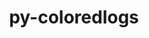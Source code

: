 ---
title: "py-coloredlogs"
layout: cache
categories: [package, develop]
meta: {"versions": ["14.0", "15.0.1"], "compilers": ["gcc@=7.5.0"], "oss": ["ubuntu18.04"], "platforms": ["linux"], "targets": ["x86_64", "x86_64_v3"], "stacks": ["radiuss"], "num_specs": 53, "num_specs_by_stack": {"radiuss": 53}}
spec_details: [{"hash": "orls6noz7nsp62r4tp64j6h66edhdn3t", "compiler": "gcc@=7.5.0", "versions": ["14.0"], "os": "ubuntu18.04", "platform": "linux", "target": "x86_64", "variants": ["build_system=python_pip"], "stacks": ["radiuss"], "size": "-", "tarball": "https://binaries.spack.io/develop/build_cache/linux-ubuntu18.04-x86_64/gcc-7.5.0/py-coloredlogs-14.0/linux-ubuntu18.04-x86_64-gcc-7.5.0-py-coloredlogs-14.0-orls6noz7nsp62r4tp64j6h66edhdn3t.spack"}, {"hash": "gq4gjb5xf2sceuk4eejknqfwklwgxtwz", "compiler": "gcc@=7.5.0", "versions": ["14.0"], "os": "ubuntu18.04", "platform": "linux", "target": "x86_64", "variants": [], "stacks": ["radiuss"], "size": "-", "tarball": "https://binaries.spack.io/develop/build_cache/linux-ubuntu18.04-x86_64/gcc-7.5.0/py-coloredlogs-14.0/linux-ubuntu18.04-x86_64-gcc-7.5.0-py-coloredlogs-14.0-gq4gjb5xf2sceuk4eejknqfwklwgxtwz.spack"}, {"hash": "duqmwa2ewfot3iyjpowxv6lpmv46o5x7", "compiler": "gcc@=7.5.0", "versions": ["14.0"], "os": "ubuntu18.04", "platform": "linux", "target": "x86_64", "variants": [], "stacks": ["radiuss"], "size": "-", "tarball": "https://binaries.spack.io/develop/build_cache/linux-ubuntu18.04-x86_64/gcc-7.5.0/py-coloredlogs-14.0/linux-ubuntu18.04-x86_64-gcc-7.5.0-py-coloredlogs-14.0-duqmwa2ewfot3iyjpowxv6lpmv46o5x7.spack"}, {"hash": "mhebqwpkrag7p7j4eb4umsa7mlgkkgly", "compiler": "gcc@=7.5.0", "versions": ["14.0"], "os": "ubuntu18.04", "platform": "linux", "target": "x86_64", "variants": [], "stacks": ["radiuss"], "size": "-", "tarball": "https://binaries.spack.io/develop/build_cache/linux-ubuntu18.04-x86_64/gcc-7.5.0/py-coloredlogs-14.0/linux-ubuntu18.04-x86_64-gcc-7.5.0-py-coloredlogs-14.0-mhebqwpkrag7p7j4eb4umsa7mlgkkgly.spack"}, {"hash": "cuvpsmx5mfttp3b6pkwzzjew4u6fhfci", "compiler": "gcc@=7.5.0", "versions": ["14.0"], "os": "ubuntu18.04", "platform": "linux", "target": "x86_64", "variants": [], "stacks": ["radiuss"], "size": "-", "tarball": "https://binaries.spack.io/develop/build_cache/linux-ubuntu18.04-x86_64/gcc-7.5.0/py-coloredlogs-14.0/linux-ubuntu18.04-x86_64-gcc-7.5.0-py-coloredlogs-14.0-cuvpsmx5mfttp3b6pkwzzjew4u6fhfci.spack"}, {"hash": "dkrx27ijtzk3wfcreo3rgeknpljnn7es", "compiler": "gcc@=7.5.0", "versions": ["14.0"], "os": "ubuntu18.04", "platform": "linux", "target": "x86_64", "variants": [], "stacks": ["radiuss"], "size": "-", "tarball": "https://binaries.spack.io/develop/build_cache/linux-ubuntu18.04-x86_64/gcc-7.5.0/py-coloredlogs-14.0/linux-ubuntu18.04-x86_64-gcc-7.5.0-py-coloredlogs-14.0-dkrx27ijtzk3wfcreo3rgeknpljnn7es.spack"}, {"hash": "eczmb7znub2whyyxc4keyuwwk3orlt45", "compiler": "gcc@=7.5.0", "versions": ["14.0"], "os": "ubuntu18.04", "platform": "linux", "target": "x86_64", "variants": [], "stacks": ["radiuss"], "size": "-", "tarball": "https://binaries.spack.io/develop/build_cache/linux-ubuntu18.04-x86_64/gcc-7.5.0/py-coloredlogs-14.0/linux-ubuntu18.04-x86_64-gcc-7.5.0-py-coloredlogs-14.0-eczmb7znub2whyyxc4keyuwwk3orlt45.spack"}, {"hash": "2pmeiqbemcwcskxybmqd4jnxqgutzvlb", "compiler": "gcc@=7.5.0", "versions": ["14.0"], "os": "ubuntu18.04", "platform": "linux", "target": "x86_64", "variants": [], "stacks": ["radiuss"], "size": "-", "tarball": "https://binaries.spack.io/develop/build_cache/linux-ubuntu18.04-x86_64/gcc-7.5.0/py-coloredlogs-14.0/linux-ubuntu18.04-x86_64-gcc-7.5.0-py-coloredlogs-14.0-2pmeiqbemcwcskxybmqd4jnxqgutzvlb.spack"}, {"hash": "ktbnmwb6ccdqrivyc5u2f4yzo72takzd", "compiler": "gcc@=7.5.0", "versions": ["14.0"], "os": "ubuntu18.04", "platform": "linux", "target": "x86_64", "variants": [], "stacks": ["radiuss"], "size": "-", "tarball": "https://binaries.spack.io/develop/build_cache/linux-ubuntu18.04-x86_64/gcc-7.5.0/py-coloredlogs-14.0/linux-ubuntu18.04-x86_64-gcc-7.5.0-py-coloredlogs-14.0-ktbnmwb6ccdqrivyc5u2f4yzo72takzd.spack"}, {"hash": "2blanvvwkznyt3k4qoewmyclhuakpwpu", "compiler": "gcc@=7.5.0", "versions": ["14.0"], "os": "ubuntu18.04", "platform": "linux", "target": "x86_64", "variants": [], "stacks": ["radiuss"], "size": "-", "tarball": "https://binaries.spack.io/develop/build_cache/linux-ubuntu18.04-x86_64/gcc-7.5.0/py-coloredlogs-14.0/linux-ubuntu18.04-x86_64-gcc-7.5.0-py-coloredlogs-14.0-2blanvvwkznyt3k4qoewmyclhuakpwpu.spack"}, {"hash": "cuiknz772j2of2gv65nnsmfglqmkpxg4", "compiler": "gcc@=7.5.0", "versions": ["14.0"], "os": "ubuntu18.04", "platform": "linux", "target": "x86_64", "variants": [], "stacks": ["radiuss"], "size": "-", "tarball": "https://binaries.spack.io/develop/build_cache/linux-ubuntu18.04-x86_64/gcc-7.5.0/py-coloredlogs-14.0/linux-ubuntu18.04-x86_64-gcc-7.5.0-py-coloredlogs-14.0-cuiknz772j2of2gv65nnsmfglqmkpxg4.spack"}, {"hash": "oyo56oqomfv6nvqez2k55zk47rule2pb", "compiler": "gcc@=7.5.0", "versions": ["14.0"], "os": "ubuntu18.04", "platform": "linux", "target": "x86_64", "variants": [], "stacks": ["radiuss"], "size": "-", "tarball": "https://binaries.spack.io/develop/build_cache/linux-ubuntu18.04-x86_64/gcc-7.5.0/py-coloredlogs-14.0/linux-ubuntu18.04-x86_64-gcc-7.5.0-py-coloredlogs-14.0-oyo56oqomfv6nvqez2k55zk47rule2pb.spack"}, {"hash": "7aby7cqtimhn3737ypyhrxezhekvg2uj", "compiler": "gcc@=7.5.0", "versions": ["14.0"], "os": "ubuntu18.04", "platform": "linux", "target": "x86_64", "variants": ["build_system=python_pip"], "stacks": ["radiuss"], "size": "-", "tarball": "https://binaries.spack.io/develop/build_cache/linux-ubuntu18.04-x86_64/gcc-7.5.0/py-coloredlogs-14.0/linux-ubuntu18.04-x86_64-gcc-7.5.0-py-coloredlogs-14.0-7aby7cqtimhn3737ypyhrxezhekvg2uj.spack"}, {"hash": "g2s2ycsly6lhlzvm2pt3msbiftn5xio5", "compiler": "gcc@=7.5.0", "versions": ["14.0"], "os": "ubuntu18.04", "platform": "linux", "target": "x86_64", "variants": ["build_system=python_pip"], "stacks": ["radiuss"], "size": "-", "tarball": "https://binaries.spack.io/develop/build_cache/linux-ubuntu18.04-x86_64/gcc-7.5.0/py-coloredlogs-14.0/linux-ubuntu18.04-x86_64-gcc-7.5.0-py-coloredlogs-14.0-g2s2ycsly6lhlzvm2pt3msbiftn5xio5.spack"}, {"hash": "7iuorodnzcinabw3qbdlrb7qkefqblaw", "compiler": "gcc@=7.5.0", "versions": ["14.0"], "os": "ubuntu18.04", "platform": "linux", "target": "x86_64", "variants": [], "stacks": ["radiuss"], "size": "-", "tarball": "https://binaries.spack.io/develop/build_cache/linux-ubuntu18.04-x86_64/gcc-7.5.0/py-coloredlogs-14.0/linux-ubuntu18.04-x86_64-gcc-7.5.0-py-coloredlogs-14.0-7iuorodnzcinabw3qbdlrb7qkefqblaw.spack"}, {"hash": "2qx7i6s6b22sl2s5gpok2kl2dmgcsas5", "compiler": "gcc@=7.5.0", "versions": ["14.0"], "os": "ubuntu18.04", "platform": "linux", "target": "x86_64", "variants": [], "stacks": ["radiuss"], "size": "-", "tarball": "https://binaries.spack.io/develop/build_cache/linux-ubuntu18.04-x86_64/gcc-7.5.0/py-coloredlogs-14.0/linux-ubuntu18.04-x86_64-gcc-7.5.0-py-coloredlogs-14.0-2qx7i6s6b22sl2s5gpok2kl2dmgcsas5.spack"}, {"hash": "lqv3x5mmvrdax3vzwqwtiwa3qj2ijhhc", "compiler": "gcc@=7.5.0", "versions": ["14.0"], "os": "ubuntu18.04", "platform": "linux", "target": "x86_64", "variants": [], "stacks": ["radiuss"], "size": "-", "tarball": "https://binaries.spack.io/develop/build_cache/linux-ubuntu18.04-x86_64/gcc-7.5.0/py-coloredlogs-14.0/linux-ubuntu18.04-x86_64-gcc-7.5.0-py-coloredlogs-14.0-lqv3x5mmvrdax3vzwqwtiwa3qj2ijhhc.spack"}, {"hash": "cmbfqjecjfdemwhfkf6hfqvvejl2mmu7", "compiler": "gcc@=7.5.0", "versions": ["14.0"], "os": "ubuntu18.04", "platform": "linux", "target": "x86_64", "variants": [], "stacks": ["radiuss"], "size": "-", "tarball": "https://binaries.spack.io/develop/build_cache/linux-ubuntu18.04-x86_64/gcc-7.5.0/py-coloredlogs-14.0/linux-ubuntu18.04-x86_64-gcc-7.5.0-py-coloredlogs-14.0-cmbfqjecjfdemwhfkf6hfqvvejl2mmu7.spack"}, {"hash": "4bgmnlnbvhgap7ulregesbag65dya6bd", "compiler": "gcc@=7.5.0", "versions": ["14.0"], "os": "ubuntu18.04", "platform": "linux", "target": "x86_64", "variants": [], "stacks": ["radiuss"], "size": "-", "tarball": "https://binaries.spack.io/develop/build_cache/linux-ubuntu18.04-x86_64/gcc-7.5.0/py-coloredlogs-14.0/linux-ubuntu18.04-x86_64-gcc-7.5.0-py-coloredlogs-14.0-4bgmnlnbvhgap7ulregesbag65dya6bd.spack"}, {"hash": "ezkwto3lyditsjtmj62lftjekph7jnh2", "compiler": "gcc@=7.5.0", "versions": ["14.0"], "os": "ubuntu18.04", "platform": "linux", "target": "x86_64", "variants": [], "stacks": ["radiuss"], "size": "-", "tarball": "https://binaries.spack.io/develop/build_cache/linux-ubuntu18.04-x86_64/gcc-7.5.0/py-coloredlogs-14.0/linux-ubuntu18.04-x86_64-gcc-7.5.0-py-coloredlogs-14.0-ezkwto3lyditsjtmj62lftjekph7jnh2.spack"}, {"hash": "hqbcoyyp35kmb2hhs6rrky5aaqiaotee", "compiler": "gcc@=7.5.0", "versions": ["14.0"], "os": "ubuntu18.04", "platform": "linux", "target": "x86_64", "variants": [], "stacks": ["radiuss"], "size": "-", "tarball": "https://binaries.spack.io/develop/build_cache/linux-ubuntu18.04-x86_64/gcc-7.5.0/py-coloredlogs-14.0/linux-ubuntu18.04-x86_64-gcc-7.5.0-py-coloredlogs-14.0-hqbcoyyp35kmb2hhs6rrky5aaqiaotee.spack"}, {"hash": "xq4muxevguxgdiy3ebhwzul7ugs3qm7t", "compiler": "gcc@=7.5.0", "versions": ["14.0"], "os": "ubuntu18.04", "platform": "linux", "target": "x86_64", "variants": [], "stacks": ["radiuss"], "size": "-", "tarball": "https://binaries.spack.io/develop/build_cache/linux-ubuntu18.04-x86_64/gcc-7.5.0/py-coloredlogs-14.0/linux-ubuntu18.04-x86_64-gcc-7.5.0-py-coloredlogs-14.0-xq4muxevguxgdiy3ebhwzul7ugs3qm7t.spack"}, {"hash": "zqyuzlsij6n6eaykm3mfwixz7gjjbnql", "compiler": "gcc@=7.5.0", "versions": ["14.0"], "os": "ubuntu18.04", "platform": "linux", "target": "x86_64", "variants": [], "stacks": ["radiuss"], "size": "-", "tarball": "https://binaries.spack.io/develop/build_cache/linux-ubuntu18.04-x86_64/gcc-7.5.0/py-coloredlogs-14.0/linux-ubuntu18.04-x86_64-gcc-7.5.0-py-coloredlogs-14.0-zqyuzlsij6n6eaykm3mfwixz7gjjbnql.spack"}, {"hash": "ow6vpg4k7trupffm4hnmnkutag7qepp4", "compiler": "gcc@=7.5.0", "versions": ["14.0"], "os": "ubuntu18.04", "platform": "linux", "target": "x86_64", "variants": [], "stacks": ["radiuss"], "size": "-", "tarball": "https://binaries.spack.io/develop/build_cache/linux-ubuntu18.04-x86_64/gcc-7.5.0/py-coloredlogs-14.0/linux-ubuntu18.04-x86_64-gcc-7.5.0-py-coloredlogs-14.0-ow6vpg4k7trupffm4hnmnkutag7qepp4.spack"}, {"hash": "oxslrnhohzkm5kwnnyduae4uzgiakh6k", "compiler": "gcc@=7.5.0", "versions": ["14.0"], "os": "ubuntu18.04", "platform": "linux", "target": "x86_64", "variants": ["build_system=python_pip"], "stacks": ["radiuss"], "size": "-", "tarball": "https://binaries.spack.io/develop/build_cache/linux-ubuntu18.04-x86_64/gcc-7.5.0/py-coloredlogs-14.0/linux-ubuntu18.04-x86_64-gcc-7.5.0-py-coloredlogs-14.0-oxslrnhohzkm5kwnnyduae4uzgiakh6k.spack"}, {"hash": "qf4m3owq6ysqew3sfjlndrb32w5tutb4", "compiler": "gcc@=7.5.0", "versions": ["14.0"], "os": "ubuntu18.04", "platform": "linux", "target": "x86_64", "variants": [], "stacks": ["radiuss"], "size": "-", "tarball": "https://binaries.spack.io/develop/build_cache/linux-ubuntu18.04-x86_64/gcc-7.5.0/py-coloredlogs-14.0/linux-ubuntu18.04-x86_64-gcc-7.5.0-py-coloredlogs-14.0-qf4m3owq6ysqew3sfjlndrb32w5tutb4.spack"}, {"hash": "pijkkia4hnjzbe5gng5fyv25yynjchi3", "compiler": "gcc@=7.5.0", "versions": ["14.0"], "os": "ubuntu18.04", "platform": "linux", "target": "x86_64", "variants": ["build_system=python_pip"], "stacks": ["radiuss"], "size": "-", "tarball": "https://binaries.spack.io/develop/build_cache/linux-ubuntu18.04-x86_64/gcc-7.5.0/py-coloredlogs-14.0/linux-ubuntu18.04-x86_64-gcc-7.5.0-py-coloredlogs-14.0-pijkkia4hnjzbe5gng5fyv25yynjchi3.spack"}, {"hash": "ozdjsml6x24q5rwvvmhtyneihs6mjdck", "compiler": "gcc@=7.5.0", "versions": ["14.0"], "os": "ubuntu18.04", "platform": "linux", "target": "x86_64", "variants": [], "stacks": ["radiuss"], "size": "-", "tarball": "https://binaries.spack.io/develop/build_cache/linux-ubuntu18.04-x86_64/gcc-7.5.0/py-coloredlogs-14.0/linux-ubuntu18.04-x86_64-gcc-7.5.0-py-coloredlogs-14.0-ozdjsml6x24q5rwvvmhtyneihs6mjdck.spack"}, {"hash": "pc6lzaw3xwing7shugidqg7lveadcunz", "compiler": "gcc@=7.5.0", "versions": ["14.0"], "os": "ubuntu18.04", "platform": "linux", "target": "x86_64", "variants": [], "stacks": ["radiuss"], "size": "-", "tarball": "https://binaries.spack.io/develop/build_cache/linux-ubuntu18.04-x86_64/gcc-7.5.0/py-coloredlogs-14.0/linux-ubuntu18.04-x86_64-gcc-7.5.0-py-coloredlogs-14.0-pc6lzaw3xwing7shugidqg7lveadcunz.spack"}, {"hash": "zrurlm3o7ekufhueb62mm3c5jvf6x5qk", "compiler": "gcc@=7.5.0", "versions": ["14.0"], "os": "ubuntu18.04", "platform": "linux", "target": "x86_64", "variants": [], "stacks": ["radiuss"], "size": "-", "tarball": "https://binaries.spack.io/develop/build_cache/linux-ubuntu18.04-x86_64/gcc-7.5.0/py-coloredlogs-14.0/linux-ubuntu18.04-x86_64-gcc-7.5.0-py-coloredlogs-14.0-zrurlm3o7ekufhueb62mm3c5jvf6x5qk.spack"}, {"hash": "redzbakcfwjqbo5srnuzgwcrs2hbm2ia", "compiler": "gcc@=7.5.0", "versions": ["14.0"], "os": "ubuntu18.04", "platform": "linux", "target": "x86_64", "variants": [], "stacks": ["radiuss"], "size": "-", "tarball": "https://binaries.spack.io/develop/build_cache/linux-ubuntu18.04-x86_64/gcc-7.5.0/py-coloredlogs-14.0/linux-ubuntu18.04-x86_64-gcc-7.5.0-py-coloredlogs-14.0-redzbakcfwjqbo5srnuzgwcrs2hbm2ia.spack"}, {"hash": "t67ezkyzwzfw7a4a4gvl74a5h2uhrcup", "compiler": "gcc@=7.5.0", "versions": ["14.0"], "os": "ubuntu18.04", "platform": "linux", "target": "x86_64", "variants": [], "stacks": ["radiuss"], "size": "-", "tarball": "https://binaries.spack.io/develop/build_cache/linux-ubuntu18.04-x86_64/gcc-7.5.0/py-coloredlogs-14.0/linux-ubuntu18.04-x86_64-gcc-7.5.0-py-coloredlogs-14.0-t67ezkyzwzfw7a4a4gvl74a5h2uhrcup.spack"}, {"hash": "ihluosghkont6c7i32cyx2lxcve4ghe6", "compiler": "gcc@=7.5.0", "versions": ["14.0"], "os": "ubuntu18.04", "platform": "linux", "target": "x86_64", "variants": [], "stacks": ["radiuss"], "size": "-", "tarball": "https://binaries.spack.io/develop/build_cache/linux-ubuntu18.04-x86_64/gcc-7.5.0/py-coloredlogs-14.0/linux-ubuntu18.04-x86_64-gcc-7.5.0-py-coloredlogs-14.0-ihluosghkont6c7i32cyx2lxcve4ghe6.spack"}, {"hash": "v2yrtltkuka22t773oxqmccuraimjk5u", "compiler": "gcc@=7.5.0", "versions": ["14.0"], "os": "ubuntu18.04", "platform": "linux", "target": "x86_64", "variants": [], "stacks": ["radiuss"], "size": "-", "tarball": "https://binaries.spack.io/develop/build_cache/linux-ubuntu18.04-x86_64/gcc-7.5.0/py-coloredlogs-14.0/linux-ubuntu18.04-x86_64-gcc-7.5.0-py-coloredlogs-14.0-v2yrtltkuka22t773oxqmccuraimjk5u.spack"}, {"hash": "qpvnuttnt2n7shliddqdtp26cysrozqx", "compiler": "gcc@=7.5.0", "versions": ["14.0"], "os": "ubuntu18.04", "platform": "linux", "target": "x86_64", "variants": [], "stacks": ["radiuss"], "size": "-", "tarball": "https://binaries.spack.io/develop/build_cache/linux-ubuntu18.04-x86_64/gcc-7.5.0/py-coloredlogs-14.0/linux-ubuntu18.04-x86_64-gcc-7.5.0-py-coloredlogs-14.0-qpvnuttnt2n7shliddqdtp26cysrozqx.spack"}, {"hash": "tprrnae4phviwntmmsl7pbpgipykq4lz", "compiler": "gcc@=7.5.0", "versions": ["14.0"], "os": "ubuntu18.04", "platform": "linux", "target": "x86_64", "variants": [], "stacks": ["radiuss"], "size": "-", "tarball": "https://binaries.spack.io/develop/build_cache/linux-ubuntu18.04-x86_64/gcc-7.5.0/py-coloredlogs-14.0/linux-ubuntu18.04-x86_64-gcc-7.5.0-py-coloredlogs-14.0-tprrnae4phviwntmmsl7pbpgipykq4lz.spack"}, {"hash": "xds3pdgr6o5yvagd3qtl2sfswo4yiv2y", "compiler": "gcc@=7.5.0", "versions": ["14.0"], "os": "ubuntu18.04", "platform": "linux", "target": "x86_64", "variants": ["build_system=python_pip"], "stacks": ["radiuss"], "size": "-", "tarball": "https://binaries.spack.io/develop/build_cache/linux-ubuntu18.04-x86_64/gcc-7.5.0/py-coloredlogs-14.0/linux-ubuntu18.04-x86_64-gcc-7.5.0-py-coloredlogs-14.0-xds3pdgr6o5yvagd3qtl2sfswo4yiv2y.spack"}, {"hash": "urxqbkgn6dtcmangnu27n2rynab4chyl", "compiler": "gcc@=7.5.0", "versions": ["14.0"], "os": "ubuntu18.04", "platform": "linux", "target": "x86_64", "variants": ["build_system=python_pip"], "stacks": ["radiuss"], "size": "-", "tarball": "https://binaries.spack.io/develop/build_cache/linux-ubuntu18.04-x86_64/gcc-7.5.0/py-coloredlogs-14.0/linux-ubuntu18.04-x86_64-gcc-7.5.0-py-coloredlogs-14.0-urxqbkgn6dtcmangnu27n2rynab4chyl.spack"}, {"hash": "xheuxkho62z2agrlxgm6tnezocjj4qci", "compiler": "gcc@=7.5.0", "versions": ["14.0"], "os": "ubuntu18.04", "platform": "linux", "target": "x86_64", "variants": [], "stacks": ["radiuss"], "size": "-", "tarball": "https://binaries.spack.io/develop/build_cache/linux-ubuntu18.04-x86_64/gcc-7.5.0/py-coloredlogs-14.0/linux-ubuntu18.04-x86_64-gcc-7.5.0-py-coloredlogs-14.0-xheuxkho62z2agrlxgm6tnezocjj4qci.spack"}, {"hash": "zff5zyoyr6athme2bfoqgpkwr2wgpg2g", "compiler": "gcc@=7.5.0", "versions": ["14.0"], "os": "ubuntu18.04", "platform": "linux", "target": "x86_64", "variants": [], "stacks": ["radiuss"], "size": "-", "tarball": "https://binaries.spack.io/develop/build_cache/linux-ubuntu18.04-x86_64/gcc-7.5.0/py-coloredlogs-14.0/linux-ubuntu18.04-x86_64-gcc-7.5.0-py-coloredlogs-14.0-zff5zyoyr6athme2bfoqgpkwr2wgpg2g.spack"}, {"hash": "u627hrs3eauew37apf6d3pbhidpx7abi", "compiler": "gcc@=7.5.0", "versions": ["14.0"], "os": "ubuntu18.04", "platform": "linux", "target": "x86_64_v3", "variants": ["build_system=python_pip"], "stacks": ["radiuss"], "size": "-", "tarball": "https://binaries.spack.io/develop/build_cache/linux-ubuntu18.04-x86_64_v3/gcc-7.5.0/py-coloredlogs-14.0/linux-ubuntu18.04-x86_64_v3-gcc-7.5.0-py-coloredlogs-14.0-u627hrs3eauew37apf6d3pbhidpx7abi.spack"}, {"hash": "qkpehvxedmejdmw3yvazdyzaqesohkob", "compiler": "gcc@=7.5.0", "versions": ["14.0"], "os": "ubuntu18.04", "platform": "linux", "target": "x86_64_v3", "variants": ["build_system=python_pip"], "stacks": ["radiuss"], "size": "-", "tarball": "https://binaries.spack.io/develop/build_cache/linux-ubuntu18.04-x86_64_v3/gcc-7.5.0/py-coloredlogs-14.0/linux-ubuntu18.04-x86_64_v3-gcc-7.5.0-py-coloredlogs-14.0-qkpehvxedmejdmw3yvazdyzaqesohkob.spack"}, {"hash": "u7bllzhhqzyb4owtrruvo2fl7s3omsph", "compiler": "gcc@=7.5.0", "versions": ["14.0"], "os": "ubuntu18.04", "platform": "linux", "target": "x86_64_v3", "variants": ["build_system=python_pip"], "stacks": ["radiuss"], "size": "-", "tarball": "https://binaries.spack.io/develop/build_cache/linux-ubuntu18.04-x86_64_v3/gcc-7.5.0/py-coloredlogs-14.0/linux-ubuntu18.04-x86_64_v3-gcc-7.5.0-py-coloredlogs-14.0-u7bllzhhqzyb4owtrruvo2fl7s3omsph.spack"}, {"hash": "jgnfynsbzxfdpmqgxam527fch3gay7tl", "compiler": "gcc@=7.5.0", "versions": ["15.0.1"], "os": "ubuntu18.04", "platform": "linux", "target": "x86_64_v3", "variants": ["build_system=python_pip"], "stacks": ["radiuss"], "size": "-", "tarball": "https://binaries.spack.io/develop/build_cache/linux-ubuntu18.04-x86_64_v3/gcc-7.5.0/py-coloredlogs-15.0.1/linux-ubuntu18.04-x86_64_v3-gcc-7.5.0-py-coloredlogs-15.0.1-jgnfynsbzxfdpmqgxam527fch3gay7tl.spack"}, {"hash": "ep4iqtrvppkcq2a56vjpvfmot7saxrbx", "compiler": "gcc@=7.5.0", "versions": ["14.0"], "os": "ubuntu18.04", "platform": "linux", "target": "x86_64_v3", "variants": ["build_system=python_pip"], "stacks": ["radiuss"], "size": "-", "tarball": "https://binaries.spack.io/develop/build_cache/linux-ubuntu18.04-x86_64_v3/gcc-7.5.0/py-coloredlogs-14.0/linux-ubuntu18.04-x86_64_v3-gcc-7.5.0-py-coloredlogs-14.0-ep4iqtrvppkcq2a56vjpvfmot7saxrbx.spack"}, {"hash": "ybmu4vz2vh44u5ctiuosry34i46v6p7h", "compiler": "gcc@=7.5.0", "versions": ["14.0"], "os": "ubuntu18.04", "platform": "linux", "target": "x86_64_v3", "variants": ["build_system=python_pip"], "stacks": ["radiuss"], "size": "-", "tarball": "https://binaries.spack.io/develop/build_cache/linux-ubuntu18.04-x86_64_v3/gcc-7.5.0/py-coloredlogs-14.0/linux-ubuntu18.04-x86_64_v3-gcc-7.5.0-py-coloredlogs-14.0-ybmu4vz2vh44u5ctiuosry34i46v6p7h.spack"}, {"hash": "ntal7wp2w6jltev6qqc4qne2f4rznnjh", "compiler": "gcc@=7.5.0", "versions": ["14.0"], "os": "ubuntu18.04", "platform": "linux", "target": "x86_64_v3", "variants": ["build_system=python_pip"], "stacks": ["radiuss"], "size": "-", "tarball": "https://binaries.spack.io/develop/build_cache/linux-ubuntu18.04-x86_64_v3/gcc-7.5.0/py-coloredlogs-14.0/linux-ubuntu18.04-x86_64_v3-gcc-7.5.0-py-coloredlogs-14.0-ntal7wp2w6jltev6qqc4qne2f4rznnjh.spack"}, {"hash": "qch32ztzck5qlwag6dmlsuotwukehhrq", "compiler": "gcc@=7.5.0", "versions": ["14.0"], "os": "ubuntu18.04", "platform": "linux", "target": "x86_64_v3", "variants": ["build_system=python_pip"], "stacks": ["radiuss"], "size": "-", "tarball": "https://binaries.spack.io/develop/build_cache/linux-ubuntu18.04-x86_64_v3/gcc-7.5.0/py-coloredlogs-14.0/linux-ubuntu18.04-x86_64_v3-gcc-7.5.0-py-coloredlogs-14.0-qch32ztzck5qlwag6dmlsuotwukehhrq.spack"}, {"hash": "ey72jj6b6tymwdfjtcaovzvcap2cemrt", "compiler": "gcc@=7.5.0", "versions": ["14.0"], "os": "ubuntu18.04", "platform": "linux", "target": "x86_64_v3", "variants": ["build_system=python_pip"], "stacks": ["radiuss"], "size": "-", "tarball": "https://binaries.spack.io/develop/build_cache/linux-ubuntu18.04-x86_64_v3/gcc-7.5.0/py-coloredlogs-14.0/linux-ubuntu18.04-x86_64_v3-gcc-7.5.0-py-coloredlogs-14.0-ey72jj6b6tymwdfjtcaovzvcap2cemrt.spack"}, {"hash": "i3gfxsdqa3x7keqe62kph3p6symieumh", "compiler": "gcc@=7.5.0", "versions": ["14.0"], "os": "ubuntu18.04", "platform": "linux", "target": "x86_64_v3", "variants": ["build_system=python_pip"], "stacks": ["radiuss"], "size": "-", "tarball": "https://binaries.spack.io/develop/build_cache/linux-ubuntu18.04-x86_64_v3/gcc-7.5.0/py-coloredlogs-14.0/linux-ubuntu18.04-x86_64_v3-gcc-7.5.0-py-coloredlogs-14.0-i3gfxsdqa3x7keqe62kph3p6symieumh.spack"}, {"hash": "vn6qkqkbq4w6b7gwqwejlp73g2zznzzs", "compiler": "gcc@=7.5.0", "versions": ["15.0.1"], "os": "ubuntu18.04", "platform": "linux", "target": "x86_64_v3", "variants": ["build_system=python_pip"], "stacks": ["radiuss"], "size": "-", "tarball": "https://binaries.spack.io/develop/build_cache/linux-ubuntu18.04-x86_64_v3/gcc-7.5.0/py-coloredlogs-15.0.1/linux-ubuntu18.04-x86_64_v3-gcc-7.5.0-py-coloredlogs-15.0.1-vn6qkqkbq4w6b7gwqwejlp73g2zznzzs.spack"}, {"hash": "z26vkabyzej47gjckrpu2umzuszf2rpc", "compiler": "gcc@=7.5.0", "versions": ["14.0"], "os": "ubuntu18.04", "platform": "linux", "target": "x86_64_v3", "variants": ["build_system=python_pip"], "stacks": ["radiuss"], "size": "-", "tarball": "https://binaries.spack.io/develop/build_cache/linux-ubuntu18.04-x86_64_v3/gcc-7.5.0/py-coloredlogs-14.0/linux-ubuntu18.04-x86_64_v3-gcc-7.5.0-py-coloredlogs-14.0-z26vkabyzej47gjckrpu2umzuszf2rpc.spack"}, {"hash": "zr47fhcormcroaxijvlj7sdmhbkwidbr", "compiler": "gcc@=7.5.0", "versions": ["14.0"], "os": "ubuntu18.04", "platform": "linux", "target": "x86_64_v3", "variants": ["build_system=python_pip"], "stacks": ["radiuss"], "size": "-", "tarball": "https://binaries.spack.io/develop/build_cache/linux-ubuntu18.04-x86_64_v3/gcc-7.5.0/py-coloredlogs-14.0/linux-ubuntu18.04-x86_64_v3-gcc-7.5.0-py-coloredlogs-14.0-zr47fhcormcroaxijvlj7sdmhbkwidbr.spack"}]
---